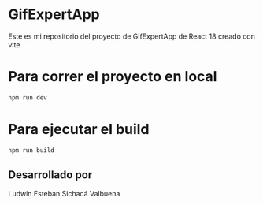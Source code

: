 # GifExpertApp

Este es mi repositorio del proyecto de GifExpertApp de React 18 creado con vite

# Para correr el proyecto en local
```bash
npm run dev
```

# Para ejecutar el build
```bash
npm run build
```

## Desarrollado por
Ludwin Esteban Sichacá Valbuena